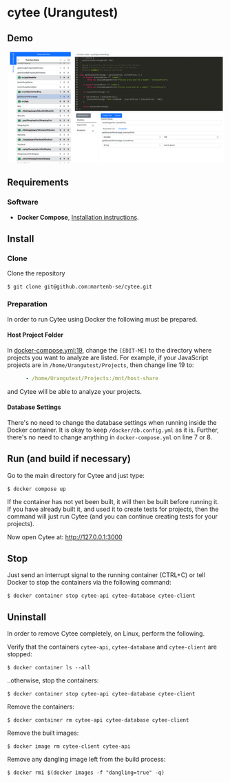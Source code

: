 # cytee (Urangutest)

## Demo
![Image of the prototype](https://github.com/martenb-se/cytee/blob/main/docs/cytee.png)

## Requirements
### Software
* **Docker Compose**, [Installation instructions](https://docs.docker.com/compose/install/).

## Install
### Clone
Clone the repository
```
$ git clone git@github.com:martenb-se/cytee.git
```

### Preparation
In order to run Cytee using Docker the following must be prepared.

#### Host Project Folder
In [docker-compose.yml:19](https://github.com/martenb-se/cytee/blob/main/docker-compose.yml#L19), 
change the `[EDIT-ME]` to the directory where projects you want to analyze are 
listed. For example, if your JavaScript projects are in 
`/home/Urangutest/Projects`, then change line 19 to:
```yaml
      - /home/Urangutest/Projects:/mnt/host-share
```
and Cytee will be able to analyze your projects.

#### Database Settings
There's no need to change the database settings when running inside the
Docker container. It is okay to keep `/docker/db.config.yml` as it is. 
Further, there's no need to change anything in `docker-compose.yml` on line
7 or 8.

## Run (and build if necessary)
Go to the main directory for Cytee and just type:
```
$ docker compose up
```
If the container has not yet been built, it will then be built before running 
it. If you have already built it, and used it to create tests for projects, 
then the command will just run Cytee (and you can continue creating tests
for your projects).

Now open Cytee at: http://127.0.0.1:3000

## Stop
Just send an interrupt signal to the running container (CTRL+C) or 
tell Docker to stop the containers via the following command:
```
$ docker container stop cytee-api cytee-database cytee-client
```

## Uninstall
In order to remove Cytee completely, on Linux, perform the following.

Verify that the containers `cytee-api`, `cytee-database` and `cytee-client` 
are stopped:
```
$ docker container ls --all
```

..otherwise, stop the containers:
```
$ docker container stop cytee-api cytee-database cytee-client
```

Remove the containers:
```
$ docker container rm cytee-api cytee-database cytee-client
```

Remove the built images:
```
$ docker image rm cytee-client cytee-api
```

Remove any dangling image left from the build process:
```
$ docker rmi $(docker images -f "dangling=true" -q)
```

